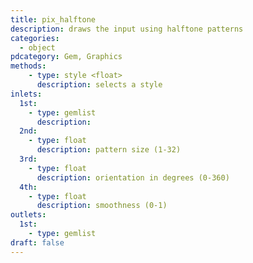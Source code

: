 ```yaml
---
title: pix_halftone
description: draws the input using halftone patterns
categories:
  - object
pdcategory: Gem, Graphics
methods:
    - type: style <float>
      description: selects a style
inlets:
  1st:
    - type: gemlist
      description:
  2nd:
    - type: float
      description: pattern size (1-32)
  3rd:
    - type: float
      description: orientation in degrees (0-360)
  4th:
    - type: float
      description: smoothness (0-1)
outlets:
  1st:
    - type: gemlist
draft: false
---
```

